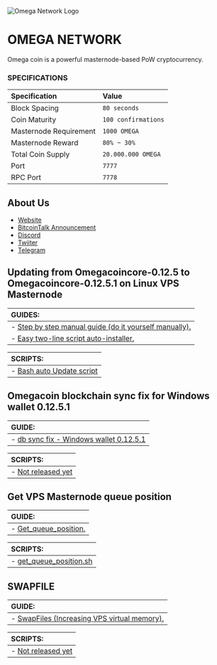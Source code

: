 
![](https://i.imgur.com/jMNyorX.png "Omega Network Logo") 

# OMEGA NETWORK

Omega coin is a powerful masternode-based PoW cryptocurrency.

### SPECIFICATIONS
| Specification | Value |
|:-----------|:-----------|
| Block Spacing | `80 seconds` |
| Coin Maturity | `100 confirmations` |
| Masternode Requirement | `1000 OMEGA` |
| Masternode Reward | `80% ~ 30%` |
| Total Coin Supply | `20.000.000 OMEGA` |
| Port | `7777` |
| RPC Port | `7778` |


## About Us
- [Website](http://omegacoin.network)
- [BitcoinTalk Announcement](https://bitcointalk.org/index.php?topic=2957981)
- [Discord](https://discord.gg/5Yk4Umb)
- [Twiiter](https://twitter.com/Omega_Crypto)
- [Telegram](https://t.me/joinchat/H_heNRC8Nw1L26so_Uxkkg)


## Updating from Omegacoincore-0.12.5 to Omegacoincore-0.12.5.1 on Linux VPS Masternode

| **GUIDES:** |
|:-----------|
| - [Step by step manual guide (do it yourself manually).](https://github.com/Natizyskunk/omegacoin/blob/master/contrib/masternodes-updates/Omega_Update_Guide_VPS_v1.md) |
| - [Easy two-line script auto-installer.](https://github.com/Natizyskunk/omegacoin/blob/master/contrib/masternodes-updates/Omega_Update_Guide_VPS_v2.md)| 

| **SCRIPTS:** |
|:-----------|
| - [Bash auto Update script](https://github.com/Natizyskunk/omegacoin/blob/master/contrib/masternodes-updates/Omega_Update_VPS.sh) |


## Omegacoin blockchain sync fix for Windows wallet 0.12.5.1
| **GUIDE:** |
|:-----------|
| - [db sync fix - Windows wallet 0.12.5.1](https://github.com/Natizyskunk/omegacoin/blob/master/contrib/masternodes-updates/db_sync_fix_Windows_wallet_0.12.5.1.md) |

| **SCRIPTS:** |
|:-----------|
| - [Not released yet](https://#) |


## Get VPS Masternode queue position

| **GUIDE:** |
|:-----------|
| - [Get_queue_position.](https://github.com/Natizyskunk/omegacoin/blob/master/contrib/masternodes-updates/get_queue_position_guide.md) |

| **SCRIPTS:** |
|:-----------|
| - [get_queue_position.sh](https://github.com/Natizyskunk/omegacoin/blob/master/contrib/masternodes-updates/get_queue_position.sh) |


## SWAPFILE

| **GUIDE:** |
|:-----------|
| - [SwapFiles (Increasing VPS virtual memory).](https://github.com/Natizyskunk/omegacoin/blob/master/contrib/masternodes-updates/swapfile_vps_virtual_mem_increase.md) |

| **SCRIPTS:** |
|:-----------|
| - [Not released yet](https://#) |
